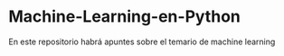 # Machine-Learning-en-Python
En este repositorio habrá apuntes sobre el temario de machine learning
